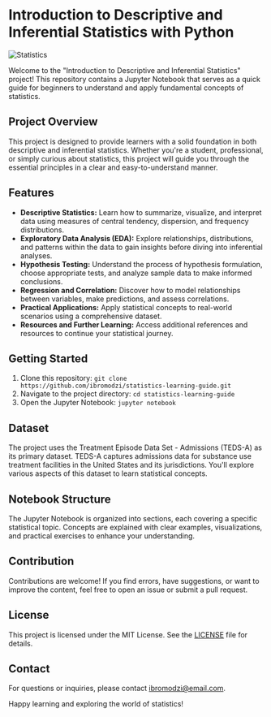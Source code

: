 # Introduction to Descriptive and Inferential Statistics with Python

![Statistics](https://img.shields.io/badge/Statistics-Educational-brightgreen)

Welcome to the "Introduction to Descriptive and Inferential Statistics" project! This repository contains a Jupyter Notebook that serves as a quick guide for beginners to understand and apply fundamental concepts of statistics.

## Project Overview

This project is designed to provide learners with a solid foundation in both descriptive and inferential statistics. Whether you're a student, professional, or simply curious about statistics, this project will guide you through the essential principles in a clear and easy-to-understand manner.

## Features

- **Descriptive Statistics:** Learn how to summarize, visualize, and interpret data using measures of central tendency, dispersion, and frequency distributions.
- **Exploratory Data Analysis (EDA):** Explore relationships, distributions, and patterns within the data to gain insights before diving into inferential analyses.
- **Hypothesis Testing:** Understand the process of hypothesis formulation, choose appropriate tests, and analyze sample data to make informed conclusions.
- **Regression and Correlation:** Discover how to model relationships between variables, make predictions, and assess correlations.
- **Practical Applications:** Apply statistical concepts to real-world scenarios using a comprehensive dataset.
- **Resources and Further Learning:** Access additional references and resources to continue your statistical journey.

## Getting Started

1. Clone this repository: `git clone https://github.com/ibromodzi/statistics-learning-guide.git`
2. Navigate to the project directory: `cd statistics-learning-guide`
3. Open the Jupyter Notebook: `jupyter notebook`

## Dataset

The project uses the Treatment Episode Data Set - Admissions (TEDS-A) as its primary dataset. TEDS-A captures admissions data for substance use treatment facilities in the United States and its jurisdictions. You'll explore various aspects of this dataset to learn statistical concepts.

## Notebook Structure

The Jupyter Notebook is organized into sections, each covering a specific statistical topic. Concepts are explained with clear examples, visualizations, and practical exercises to enhance your understanding.

## Contribution

Contributions are welcome! If you find errors, have suggestions, or want to improve the content, feel free to open an issue or submit a pull request.

## License

This project is licensed under the MIT License. See the [LICENSE](LICENSE) file for details.

## Contact

For questions or inquiries, please contact [ibromodzi@email.com](mailto:ibromodzi@email.com).

Happy learning and exploring the world of statistics!
